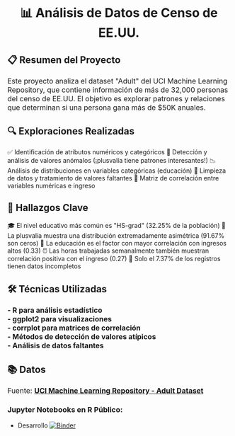<h1 align="center">📊 Análisis de Datos de Censo de EE.UU.</h1>
<h2>📋 Resumen del Proyecto</h2>
<p style="font-size:16px">Este proyecto analiza el dataset "Adult" del UCI Machine Learning Repository, que contiene información de más de 32,000 personas del censo de EE.UU. El objetivo es explorar patrones y relaciones que determinan si una persona gana más de $50K anuales.</p>
<h2>🔍 Exploraciones Realizadas</h2>

✅ Identificación de atributos numéricos y categóricos
🧮 Detección y análisis de valores anómalos (¡plusvalía tiene patrones interesantes!)
📉 Análisis de distribuciones en variables categóricas (educación)
🧹 Limpieza de datos y tratamiento de valores faltantes
🔗 Matriz de correlación entre variables numéricas e ingreso

<h2>🔑 Hallazgos Clave</h2>

🎓 El nivel educativo más común es "HS-grad" (32.25% de la población)
💸 La plusvalía muestra una distribución extremadamente asimétrica (91.67% son ceros)
🧠 La educación es el factor con mayor correlación con ingresos altos (0.33)
⏰ Las horas trabajadas semanalmente también muestran correlación positiva con el ingreso (0.27)
🔄 Solo el 7.37% de los registros tienen datos incompletos

<h2>🛠️ Técnicas Utilizadas</h2>
<p style="font-size:16px"><strong>
- R para análisis estadístico<br>
- ggplot2 para visualizaciones<br>
- corrplot para matrices de correlación<br>
- Métodos de detección de valores atípicos<br>
- Análisis de datos faltantes
</strong></p>
<h2>📚 Datos</h2>
<p style="font-size:16px">Fuente: <a href="https://archive.ics.uci.edu/ml/datasets/adult"><strong>UCI Machine Learning Repository - Adult Dataset</strong></a></p>


### Jupyter Notebooks en R Público:

- Desarrollo [![Binder](https://mybinder.org/badge_logo.svg)](https://mybinder.org/v2/gh/DavidHospinal/Data-Mining-01/HEAD?urlpath=%2Fdoc%2Ftree%2FDesarrollo+-Actividad_I__David_Hospinal.ipynb)
